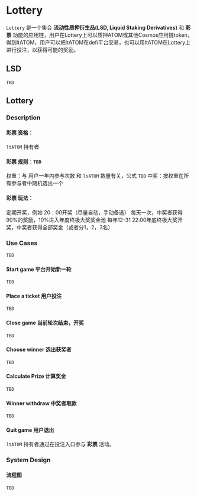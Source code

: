# Lottery


`Lottery` 是一个集合 **流动性质押衍生品(LSD, Liquid Staking Derivatives)** 和 **彩票** 功能的应用链，用户在Lottery上可以质押ATOM或其他Cosmos应用链token，得到ltATOM，用户可以把ltATOM在defi平台交易，也可以用ltATOM在Lottery上进行投注，以获得可能的奖励。

## LSD
`TBD`

## Lottery

### Description

#### **彩票** 资格：

`ltATOM` 持有者

#### **彩票** 规则：`TBD`

权重：与 用户一年内参与次数 和 `lsATOM` 数量有关，公式 `TBD`
中奖：按权重在所有参与者中随机选出一个

#### **彩票** 玩法：

定期开奖，例如 20：00开奖（尽量自动，手动备选）
每天一次，中奖者获得90%的奖励，10%进入年度终极大奖奖金池
每年12-31 22:00年底终极大奖开奖，中奖者获得全部奖金（或者分1，2，3名）


### Use Cases

`TBD`

#### Start game 平台开始新一轮

``TBD``

#### Place a ticket 用户投注

`TBD`

#### Close game 当前轮次结束，开奖

`TBD`

#### Choose winner 选出获奖者

`TBD`

#### Calculate Prize 计算奖金

`TBD`

#### Winner withdraw 中奖者取款

`TBD`

#### Quit game 用户退出

`ltATOM` 持有者通过在投注入口参与 **彩票** 活动。

### System Design

#### 流程图

`TBD`


